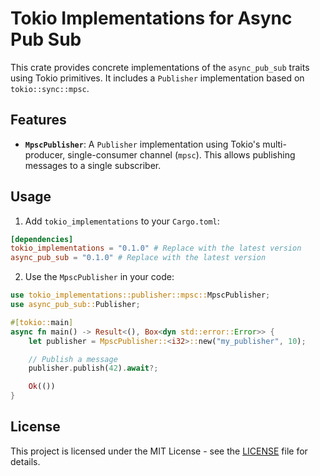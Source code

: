 # Tokio Implementations for Async Pub Sub

This crate provides concrete implementations of the `async_pub_sub` traits using Tokio primitives. It includes a `Publisher` implementation based on `tokio::sync::mpsc`.

## Features

*   **`MpscPublisher`**: A `Publisher` implementation using Tokio's multi-producer, single-consumer channel (`mpsc`).  This allows publishing messages to a single subscriber.

## Usage

1.  Add `tokio_implementations` to your `Cargo.toml`:

```toml
[dependencies]
tokio_implementations = "0.1.0" # Replace with the latest version
async_pub_sub = "0.1.0" # Replace with the latest version
```

2.  Use the `MpscPublisher` in your code:

```rust
use tokio_implementations::publisher::mpsc::MpscPublisher;
use async_pub_sub::Publisher;

#[tokio::main]
async fn main() -> Result<(), Box<dyn std::error::Error>> {
    let publisher = MpscPublisher::<i32>::new("my_publisher", 10);

    // Publish a message
    publisher.publish(42).await?;

    Ok(())
}
```

## License

This project is licensed under the MIT License - see the [LICENSE](LICENSE) file for details.
